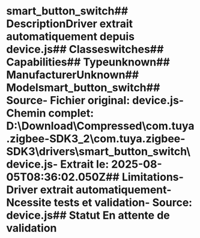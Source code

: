# smart_button_switch##  DescriptionDriver extrait automatiquement depuis device.js##  Classeswitches##  Capabilities##  Typeunknown##  ManufacturerUnknown##  Modelsmart_button_switch##  Source- **Fichier original**: device.js- **Chemin complet**: D:\Download\Compressed\com.tuya.zigbee-SDK3_2\com.tuya.zigbee-SDK3\drivers\smart_button_switch\device.js- **Extrait le**: 2025-08-05T08:36:02.050Z##  Limitations- Driver extrait automatiquement- Ncessite tests et validation- Source: device.js##  Statut En attente de validation